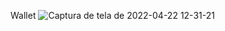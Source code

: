 Wallet
![Captura de tela de 2022-04-22 12-31-21](https://user-images.githubusercontent.com/89083420/166817142-c352710d-bd2d-4b53-966b-381cad4c0bab.png)

